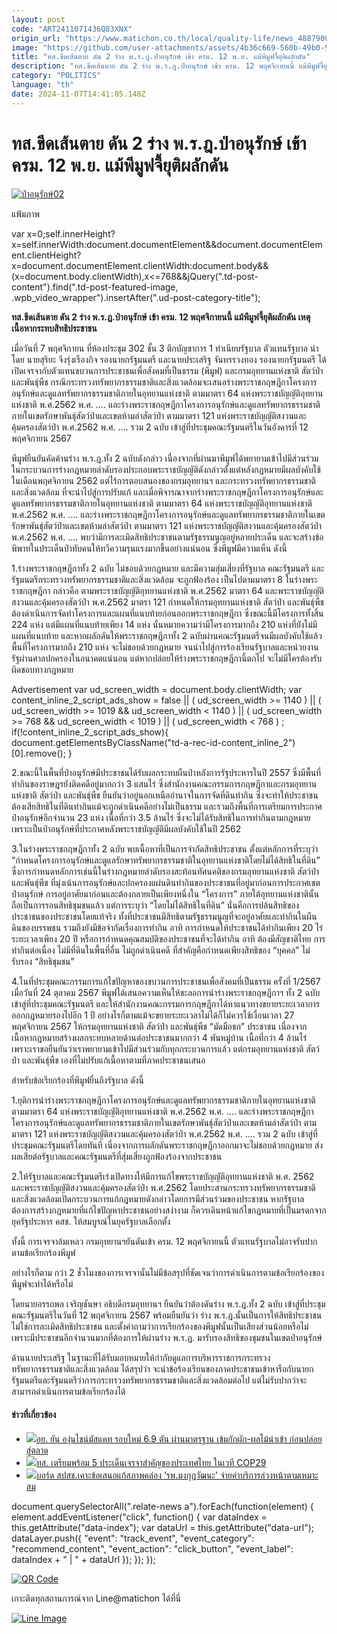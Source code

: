 ```yaml
---
layout: post
code: "ART2411071436Q83XNX"
origin_url: "https://www.matichon.co.th/local/quality-life/news_4887900"
image: "https://github.com/user-attachments/assets/4b36c669-560b-49b0-923a-18282374275d"
title: "ทส.ขีดเส้นตาย ดัน 2 ร่าง พ.ร.ฎ.ป่าอนุรักษ์ เข้า ครม. 12 พ.ย. แม้พีมูฟจี้ยุติผลักดัน"
description: "ทส.ขีดเส้นตาย ดัน 2 ร่าง พ.ร.ฎ.ป่าอนุรักษ์ เข้า ครม. 12 พฤศจิกายนนี้ แม้พีมูฟจี้ยุติผลักดัน เหตุเนื้อหากระทบสิทธิประชาชน"
category: "POLITICS"
language: "th"
date: 2024-11-07T14:41:05.148Z
---
```


# ทส.ขีดเส้นตาย ดัน 2 ร่าง พ.ร.ฎ.ป่าอนุรักษ์ เข้า ครม. 12 พ.ย. แม้พีมูฟจี้ยุติผลักดัน

[![](https://www.matichon.co.th/wp-content/uploads/2024/11/ป่าอนุรักษ์02.jpg "ป่าอนุรักษ์02")](https://www.matichon.co.th/wp-content/uploads/2024/11/ป่าอนุรักษ์02.jpg)

แฟ้มภาพ

var x=0;self.innerHeight?x=self.innerWidth:document.documentElement&&document.documentElement.clientHeight?x=document.documentElement.clientWidth:document.body&&(x=document.body.clientWidth),x<=768&&jQuery(".td-post-content").find(".td-post-featured-image, .wpb\_video\_wrapper").insertAfter(".ud-post-category-title");

**ทส.ขีดเส้นตาย ดัน 2 ร่าง พ.ร.ฎ.ป่าอนุรักษ์ เข้า ครม. 12 พฤศจิกายนนี้ แม้พีมูฟจี้ยุติผลักดัน เหตุเนื้อหากระทบสิทธิประชาชน**

เมื่อวันที่ 7 พฤศจิกายน ที่ห้องประชุม 302 ชั้น 3 ตึกบัญชาการ 1 ทำเนียบรัฐบาล ตัวแทนรัฐบาล นำโดย นายสุริยะ จึงรุ่งเรืองกิจ รองนายกรัฐมนตรี และนายประเสริฐ จันทรรวงทอง รองนายกรัฐมนตรี ได้เปิดเจรจากับตัวแทนขบวนการประชาชนเพื่อสังคมที่เป็นธรรม (พีมูฟ) และกรมอุทยานแห่งชาติ สัตว์ป่า และพันธุ์พืช กรณีกระทรวงทรัพยากรธรรมชาติและสิ่งแวดล้อมจะเสนอร่างพระราชกฤษฎีกาโครงการอนุรักษ์และดูแลทรัพยากรธรรมชาติภายในอุทยานแห่งชาติ ตามมาตรา 64 แห่งพระราชบัญญัติอุทยานแห่งชาติ พ.ศ.2562 พ.ศ. …. และร่างพระราชกฤษฎีกาโครงการอนุรักษ์และดูแลทรัพยากรธรรมชาติภายในเขตรักษาพันธุ์สัตว์ป่าและเขตห้ามล่าสัตว์ป่า ตามมาตรา 121 แห่งพระราชบัญญัติสงวนและคุ้มครองสัตว์ป่า พ.ศ.2562 พ.ศ. …. รวม 2 ฉบับ เข้าสู่ที่ประชุมคณะรัฐมนตรีในวันอังคารที่ 12 พฤศจิกายน 2567

พีมูฟยืนยันคัดค้านร่าง พ.ร.ฎ.ทั้ง 2 ฉบับดังกล่าว เนื่องจากที่ผ่านมาพีมูฟได้พยายามเข้าไปมีส่วนร่วมในกระบวนการร่างกฎหมายลำดับรองประกอบพระราชบัญญัติดังกล่าวตั้งแต่หลังกฎหมายมีผลบังคับใช้ในเดือนพฤศจิกายน 2562 แต่ไร้การตอบสนองของกรมอุทยานฯ และกระทรวงทรัพยากรธรรมชาติและสิ่งแวดล้อม ที่จะนำไปสู่การปรับแก้ และเมื่อพิจารณาจากร่างพระราชกฤษฎีกาโครงการอนุรักษ์และดูแลทรัพยากรธรรมชาติภายในอุทยานแห่งชาติ ตามมาตรา 64 แห่งพระราชบัญญัติอุทยานแห่งชาติ พ.ศ.2562 พ.ศ. …. และร่างพระราชกฤษฎีกาโครงการอนุรักษ์และดูแลทรัพยากรธรรมชาติภายในเขตรักษาพันธุ์สัตว์ป่าและเขตห้ามล่าสัตว์ป่า ตามมาตรา 121 แห่งพระราชบัญญัติสงวนและคุ้มครองสัตว์ป่า พ.ศ.2562 พ.ศ. …. พบว่ามีการละเมิดสิทธิประชาชนตามรัฐธรรมนูญอยู่หลายประเด็น และจะสร้างข้อพิพาทในประเด็นป่าทับคนให้ทวีความรุนแรงมากขึ้นอย่างแน่นอน ซึ่งพีมูฟมีความเห็น ดังนี้

1.ร่างพระราชกฤษฎีกาทั้ง 2 ฉบับ ไม่ชอบด้วยกฎหมาย และมีความสุ่มเสี่ยงที่รัฐบาล คณะรัฐมนตรี และรัฐมนตรีกระทรวงทรัพยากรธรรมชาติและสิ่งแวดล้อม จะถูกฟ้องร้อง เป็นไปตามมาตรา 8 ในร่างพระราชกฤษฎีกา กล่าวคือ ตามพระราชบัญญัติอุทยานแห่งชาติ พ.ศ.2562 มาตรา 64 และพระราชบัญญัติสงวนและคุ้มครองสัตว์ป่า พ.ศ.2562 มาตรา 121 กำหนดให้กรมอุทยานแห่งชาติ สัตว์ป่า และพันธุ์พืช ต้องดำเนินการจัดทำโครงการและแผนที่แนบท้ายก่อนออกพระราชกฤษฎีกา ซึ่งขณะนี้มีโครงการทั้งสิ้น 224 แห่ง แต่มีแผนที่แนบท้ายเพียง 14 แห่ง นั่นหมายความว่ามีโครงการมากถึง 210 แห่งที่ยังไม่มีแผนที่แนบท้าย และหากผลักดันให้พระราชกฤษฎีกาทั้ง 2 ฉบับผ่านคณะรัฐมนตรีจนมีผลบังคับใช้แล้ว พื้นที่โครงการมากถึง 210 แห่ง จะไม่ชอบด้วยกฎหมาย จนนำไปสู่การร้องเรียนรัฐบาลและหน่วยงานรัฐผ่านศาลปกครองในอนาคตแน่นอน แต่หากปล่อยให้ร่างพระราชกฤษฎีกานี้ตกไป จะไม่มีใครต้องรับผิดชอบทางกฎหมาย

Advertisement var ud\_screen\_width = document.body.clientWidth; var content\_inline\_2\_script\_ads\_show = false || ( ud\_screen\_width >= 1140 ) || ( ud\_screen\_width >= 1019 && ud\_screen\_width < 1140 ) || ( ud\_screen\_width >= 768 && ud\_screen\_width < 1019 ) || ( ud\_screen\_width < 768 ) ; if(!content\_inline\_2\_script\_ads\_show){ document.getElementsByClassName("td-a-rec-id-content\_inline\_2")\[0\].remove(); }

2.ขณะนี้ในพื้นที่ป่าอนุรักษ์มีประชาชนได้รับผลกระทบผืนป่าหลังการรัฐประหารในปี 2557 ซึ่งมีพื้นที่ทำกินของราษฎรยังติดคดีอยู่มากกว่า 3 แสนไร่ ซึ่งสำนักงานคณะกรรมการกฤษฎีกาและกรมอุทยานแห่งชาติ สัตว์ป่า และพันธุ์พืช ยืนยันว่าอยู่นอกเหนืออำนาจในการจัดที่ดินทำกิน ซึ่งจะทำให้ประชาชนต้องเสียสิทธิในที่ดินทำกินแม้จะถูกดำเนินคดีอย่างไม่เป็นธรรม และรวมถึงพื้นที่การเตรียมการประกาศป่าอนุรักษ์อีกจำนวน 23 แห่ง เนื้อที่กว่า 3.5 ล้านไร่ ซึ่งจะไม่ได้รับสิทธิในการทำกินตามกฎหมายเพราะเป็นป่าอนุรักษ์ที่ประกาศหลังพระราชบัญญัติมีผลบังคับใช้ในปี 2562

3.ในร่างพระราชกฤษฎีกาทั้ง 2 ฉบับ พบเนื้อหาที่เป็นการจำกัดสิทธิประชาชน ตั้งแต่หลักการที่ระบุว่า “กำหนดโครงการอนุรักษ์และดูแลรักษาทรัพยากรธรรมชาติในอุทยานแห่งชาติโดยไม่ได้สิทธิในที่ดิน” ซึ่งการกำหนดหลักการเช่นนี้ในร่างกฎหมายลำดับรองสะท้อนทัศนคติของกรมอุทยานแห่งชาติ สัตว์ป่า และพันธุ์พืช ที่มุ่งเน้นการอนุรักษ์และปกครองแผ่นดินทำกินของประชาชนที่อยู่มาก่อนการประกาศเขตป่าอนุรักษ์ การอยู่อาศัยมาก่อนและต้องกลายเป็นเพียงหนึ่งใน “โครงการ” ภายใต้อุทยานแห่งชาตินั้นถือเป็นการรอนสิทธิชุมชนแล้ว แต่การระบุว่า “โดยไม่ได้สิทธิในที่ดิน” นั่นคือการปล้นสิทธิของประชาชนของประชาชนโดยแท้จริง ทั้งที่ประชาชนมีสิทธิตามรัฐธรรมนูญที่จะอยู่อาศัยและทำกินในผืนดินของบรรพชน รวมถึงยังมีข้อจำกัดเรื่องการทำกิน อาทิ การกำหนดให้ประชาชนได้ทำกินเพียง 20 ไร่ ระยะเวลาเพียง 20 ปี หรือการกำหนดคุณสมบัติของประชาชนที่จะได้ทำกิน อาทิ ต้องมีสัญชาติไทย การทำกินต่อเนื่อง ไม่มีที่ดินในพื้นที่อื่น ไม่ถูกดำเนินคดี ที่สำคัญคือกำหนดเพียงสิทธิของ “บุคคล” ไม่รับรอง “สิทธิชุมชน”

4.ในที่ประชุมคณะกรรมการแก้ไขปัญหาของขบวนการประชาชนเพื่อสังคมที่เป็นธรรม ครั้งที่ 1/2567 เมื่อวันที่ 24 ตุลาคม 2567 พีมูฟได้เสนอความเห็นให้ชะลอการนำร่างพระราชกฤษฎีกาฯ ทั้ง 2 ฉบับเข้าสู่ที่ประชุมคณะรัฐมนตรี และให้สำนักงานคณะกรรมการกฤษฎีกาได้หาแนวทางขยายระยะเวลาการออกกฎหมายรองไปอีก 1 ปี อย่างไรก็ตามแม้จะขยายระยะเวลาไม่ได้ก็ไม่ควรใช้เงื่อนเวลา 27 พฤศจิกายน 2567 ให้กรมอุทยานแห่งชาติ สัตว์ป่า และพันธุ์พืช “มัดมือชก” ประชาชน เนื่องจากเนื้อหากฎหมายสร้างผลกระทบหลายด้านต่อประชาชนมากกว่า 4 พันหมู่บ้าน เนื้อที่กว่า 4 ล้านไร่ เพราะเราขอยืนยันว่าเราพยายามเข้าไปมีส่วนร่วมกับทุกกระบวนการแล้ว แต่กรมอุทยานแห่งชาติ สัตว์ป่า และพันธุ์พืช เองที่ไม่ปรับแก้เนื้อหาตามที่ภาคประชาชนเสนอ

สำหรับข้อเรียกร้องที่พีมูฟยื่นถึงรัฐบาล ดังนี้

1.ยุติการนำร่างพระราชกฤษฎีกาโครงการอนุรักษ์และดูแลทรัพยากรธรรมชาติภายในอุทยานแห่งชาติ ตามมาตรา 64 แห่งพระราชบัญญัติอุทยานแห่งชาติ พ.ศ.2562 พ.ศ. …. และร่างพระราชกฤษฎีกาโครงการอนุรักษ์และดูแลทรัพยากรธรรมชาติภายในเขตรักษาพันธุ์สัตว์ป่าและเขตห้ามล่าสัตว์ป่า ตามมาตรา 121 แห่งพระราชบัญญัติสงวนและคุ้มครองสัตว์ป่า พ.ศ.2562 พ.ศ. …. รวม 2 ฉบับ เข้าสู่ที่ประชุมคณะรัฐมนตรีโดยทันที เนื่องจากการผลักดันพระราชกฤษฎีกาออกมาจะไม่ชอบด้วยกฎหมาย ส่งผลเสียต่อรัฐบาลและคณะรัฐมนตรีที่สุ่มเสี่ยงถูกฟ้องร้องจากประชาชน

2.ให้รัฐบาลและคณะรัฐมนตรีเร่งเปิดทางให้มีการแก้ไขพระราชบัญญัติอุทยานแห่งชาติ พ.ศ. 2562 และพระราชบัญญัติสงวนและคุ้มครองสัตว์ป่า พ.ศ.2562 โดยประสานกระทรวงทรัพยากรธรรมชาติและสิ่งแวดล้อมเปิดกระบวนการแก้กฎหมายดังกล่าวโดยการมีส่วนร่วมของประชาชน หากรัฐบาลต้องการสร้างกฎหมายที่แก้ไขปัญหาประชาชนอย่างสง่างาม ก็ควรเดินหน้าแก้ไขกฎหมายที่เป็นมรดกจากยุครัฐประหาร คสช. ให้สมบูรณ์ในยุครัฐบาลเลือกตั้ง

ทั้งนี้ การเจรจาล้มเหลว กรมอุทยานฯยันดันเข้า ครม. 12 พฤศจิกายนนี้ ตัวแทนรัฐบาลไม่อาจรับปากตามข้อเรียกร้องพีมูฟ

อย่างไรก็ตาม กว่า 2 ชั่วโมงของการเจรจานั้นไม่มีข้อสรุปที่ชัดเจนว่าการดำเนินการตามข้อเรียกร้องของพีมูฟจะทำได้หรือไม่

โดยนายอรรถพล เจริญชันษา อธิบดีกรมอุทยานฯ ยืนยันว่าต้องดันร่าง พ.ร.ฎ.ทั้ง 2 ฉบับ เข้าสู่ที่ประชุมคณะรัฐมนตรีในวันที่ 12 พฤศจิกายน 2567 พร้อมยืนยันว่า ร่าง พ.ร.ฎ.นั้นเป็นการให้สิทธิประชาชน ไม่ใช่การละเมิดสิทธิประชาชน และตั้งคำถามว่าการเรียกร้องของพีมูฟนั้นเป็นเสียงส่วนน้อยหรือไม่ เพราะมีประชาชนอีกจำนวนมากที่ต้องการให้ผ่านร่าง พ.ร.ฎ. มารับรองสิทธิของชุมชนในเขตป่าอนุรักษ์

ด้านนายประเสริฐ ในฐานะที่ได้รับมอบหมายให้กำกับดูแลการบริหารราชการกระทรวงทรัพยากรธรรมชาติและสิ่งแวดล้อม ได้สรุปว่า จะนำข้อร้องเรียนของภาคประชาชนเข้าหารือกับนายกรัฐมนตรีและรัฐมนตรีว่าการกระทรวงทรัพยากรธรรมชาติและสิ่งแวดล้อมต่อไป แต่ไม่รับปากว่าจะสามารถดำเนินการตามข้อเรียกร้องได้

#### ข่าวที่เกี่ยวข้อง

*   [![](https://www.matichon.co.th/wp-content/uploads/2024/11/b25.jpg)อย. ยัน องุ่นไชน์มัสแคท รอบใหม่ 6.9 ตัน ผ่านมาตรฐาน เข้มกักผัก-ผลไม้นำเข้า ก่อนปล่อยสู่ตลาด](https://www.matichon.co.th/local/quality-life/news_4887814)
*   [![](https://www.matichon.co.th/wp-content/uploads/2024/11/S__22102016888.jpg)ทส. เตรียมพร้อม 5 ประเด็นเจรจาสำคัญของประเทศไทย ในเวที COP29](https://www.matichon.co.th/local/quality-life/news_4887775)
*   [![](https://www.matichon.co.th/wp-content/uploads/2024/11/1-95.jpg)บอร์ด สปสช.เคาะข้อเสนอแก้สภาพคล่อง ‘รพ.มงกุฎวัฒนะ’ จ่ายค่าบริการล่วงหน้าตามเหมาะสม](https://www.matichon.co.th/local/quality-life/news_4887534)

document.querySelectorAll(".relate-news a").forEach(function(element) { element.addEventListener("click", function() { var dataIndex = this.getAttribute("data-index"); var dataUrl = this.getAttribute("data-url"); dataLayer.push({ "event": "track\_event", "event\_category": "recommend\_content", "event\_action": "click\_button", "event\_label": dataIndex + " | " + dataUrl }); }); });

[![QR Code](https://www.matichon.co.th/wp-content/uploads/2023/07/wob1371z.jpg)](https://lin.ee/ht0nDxX)

เกาะติดทุกสถานการณ์จาก Line@matichon ได้ที่นี่

[![Line Image](https://www.matichon.co.th/wp-content/uploads/2023/07/th.png)](https://lin.ee/ht0nDxX)